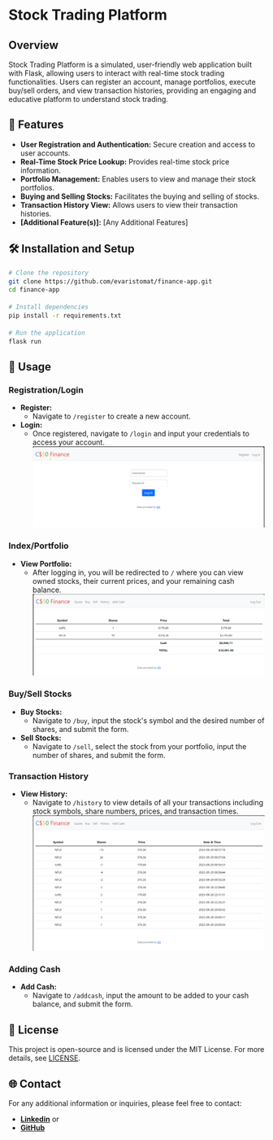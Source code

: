 # Stock Trading Platform

## Overview

Stock Trading Platform is a simulated, user-friendly web application built with Flask, allowing users to interact with real-time stock trading functionalities. Users can register an account, manage portfolios, execute buy/sell orders, and view transaction histories, providing an engaging and educative platform to understand stock trading.

## 🌟 Features

- **User Registration and Authentication:** Secure creation and access to user accounts.
- **Real-Time Stock Price Lookup:** Provides real-time stock price information.
- **Portfolio Management:** Enables users to view and manage their stock portfolios.
- **Buying and Selling Stocks:** Facilitates the buying and selling of stocks.
- **Transaction History View:** Allows users to view their transaction histories.
- **[Additional Feature(s)]:** [Any Additional Features]

## 🛠️ Installation and Setup

```sh
# Clone the repository
git clone https://github.com/evaristomat/finance-app.git
cd finance-app

# Install dependencies
pip install -r requirements.txt

# Run the application
flask run 
```

## 📖 Usage

### Registration/Login
- **Register:**
  - Navigate to `/register` to create a new account.
- **Login:**
  - Once registered, navigate to `/login` and input your credentials to access your account.
![Example Image](https://github.com/evaristomat/finance-app/blob/b070480de1466f25e6cc2bbcc688fbb71a77e375/png/1.png)

### Index/Portfolio
- **View Portfolio:**
  - After logging in, you will be redirected to `/` where you can view owned stocks, their current prices, and your remaining cash balance.
![Example Image](https://github.com/evaristomat/finance-app/blob/7a62fdca2812b4b3ebbc670a60a872dd4b25399b/png/3.png)


### Buy/Sell Stocks
- **Buy Stocks:**
  - Navigate to `/buy`, input the stock's symbol and the desired number of shares, and submit the form.
- **Sell Stocks:**
  - Navigate to `/sell`, select the stock from your portfolio, input the number of shares, and submit the form.

### Transaction History
- **View History:**
  - Navigate to `/history` to view details of all your transactions including stock symbols, share numbers, prices, and transaction times.
![Example Image](https://github.com/evaristomat/finance-app/blob/7a62fdca2812b4b3ebbc670a60a872dd4b25399b/png/2.png)

### Adding Cash
- **Add Cash:**
  - Navigate to `/addcash`, input the amount to be added to your cash balance, and submit the form.

## 📜 License

This project is open-source and is licensed under the MIT License. For more details, see [LICENSE](<Link to your LICENSE file>).

## 🌐 Contact

For any additional information or inquiries, please feel free to contact:
- **[Linkedin](https://www.linkedin.com/in/matheus-alves-evaristo/)**
  or
- **[GitHub](https://github.com/evaristomat)**

